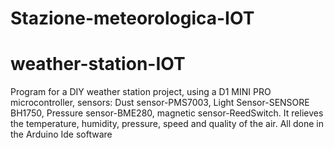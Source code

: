 # Stazione-meteorologica-IOT
# weather-station-IOT
Program for a DIY weather station project, using a D1 MINI PRO microcontroller, sensors: Dust sensor-PMS7003, Light Sensor-SENSORE BH1750, Pressure sensor-BME280, magnetic sensor-ReedSwitch. It relieves the temperature, humidity, pressure, speed and quality of the air.
All done in the Arduino Ide software
